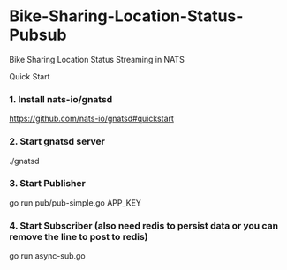 # Bike-Sharing-Location-Status-Pubsub
Bike Sharing Location Status Streaming in NATS

Quick Start

### 1. Install nats-io/gnatsd
https://github.com/nats-io/gnatsd#quickstart

### 2. Start gnatsd server 
./gnatsd

### 3. Start Publisher
go run pub/pub-simple.go APP_KEY

### 4. Start Subscriber (also need redis to persist data or you can remove the line to post to redis) 
go run async-sub.go
